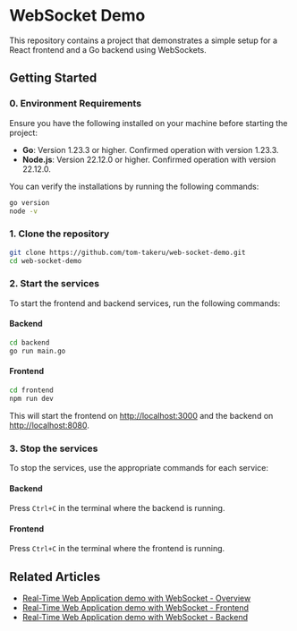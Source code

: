 # WebSocket Demo

This repository contains a project that demonstrates a simple setup for a React frontend and a Go backend using WebSockets.

## Getting Started

### 0. Environment Requirements

Ensure you have the following installed on your machine before starting the project:

- **Go**: Version 1.23.3 or higher. Confirmed operation with version 1.23.3.
- **Node.js**: Version 22.12.0 or higher. Confirmed operation with version 22.12.0.

You can verify the installations by running the following commands:

```sh
go version
node -v
```

### 1. Clone the repository

```sh
git clone https://github.com/tom-takeru/web-socket-demo.git
cd web-socket-demo
```

### 2. Start the services

To start the frontend and backend services, run the following commands:

#### Backend

```sh
cd backend
go run main.go
```

#### Frontend

```sh
cd frontend
npm run dev
```

This will start the frontend on [http://localhost:3000](http://localhost:3000) and the backend on [http://localhost:8080](http://localhost:8080).

### 3. Stop the services

To stop the services, use the appropriate commands for each service:

#### Backend

Press `Ctrl+C` in the terminal where the backend is running.

#### Frontend

Press `Ctrl+C` in the terminal where the frontend is running.

## Related Articles

- [Real-Time Web Application demo with WebSocket - Overview](https://dev.to/tom-takeru/real-time-web-application-demo-with-websockets-3fhb)
- [Real-Time Web Application demo with WebSocket - Frontend](https://dev.to/tom-takeru/real-time-web-application-demo-with-websocket-frontend-4kep)
- [Real-Time Web Application demo with WebSocket - Backend](https://dev.to/tom-takeru/real-time-web-application-demo-with-websocket-backend-1a1n)